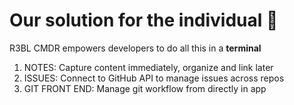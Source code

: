 # Our solution for the individual 🙋

R3BL CMDR empowers developers to do all this in a **terminal**

1. NOTES: Capture content immediately, organize and link later
2. ISSUES: Connect to GitHub API to manage issues across repos
3. GIT FRONT END: Manage git workflow from directly in app
